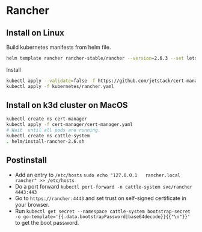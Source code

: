 # Rancher

## Install on Linux

Build kubernetes manifests from helm file.
```bash
helm template rancher rancher-stable/rancher --version=2.6.3 --set letsEncrypt.email=claus.gerull@solvinity.com,letsEncrypt.environment=staging > kubernetes/rancher.yaml
```

Install 
```bash
kubectl apply --validate=false -f https://github.com/jetstack/cert-manager/releases/download/v1.0.4/cert-manager.crds.yaml
kubectl apply -f kubernetes/rancher.yaml
```

## Install on k3d cluster on MacOS

```bash
kubectl create ns cert-manager
kubectl apply -f cert-manager/cert-manager.yaml
# Wait  until all pods are running.
kubectl create ns cattle-system
. helm/install-rancher-2.6.sh
```

## Postinstall
- Add an entry to `/etc/hosts` `sudo echo "127.0.0.1   rancher.local rancher" >> /etc/hosts`
- Do a port forward `kubectl port-forward -n cattle-system svc/rancher 4443:443`
- Go to `https://rancher:4443` and set trust on self-signed certificate in your browser.
- Run `kubectl get secret --namespace cattle-system bootstrap-secret -o go-template='{{.data.bootstrapPassword|base64decode}}{{"\n"}}'` to get the boot password.
